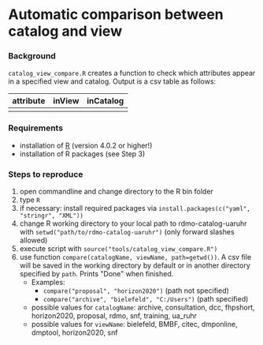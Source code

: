 # Automatic comparison between catalog and view

### Background
`catalog_view_compare.R` creates a function to check which attributes appear in a specified view and catalog. Output is a csv table as follows:

| attribute | inView | inCatalog |
| --------- | ------ | --------- |
|           |        |           |

### Requirements
- installation of [R](https://cran.r-project.org) (version 4.0.2 or higher!)
- installation of R packages (see Step 3)

### Steps to reproduce
1. open commandline and change directory to the R bin folder
2. type `R`
3. if necessary: install required packages via `install.packages(c("yaml", "stringr", "XML"))`
4. change R working directory to your local path to rdmo-catalog-uaruhr with `setwd("path/to/rdmo-catalog-uaruhr")` (only forward slashes allowed)
5. execute script with `source("tools/catalog_view_compare.R")`
6. use function `compare(catalogName, viewName, path=getwd())`. A csv file will be saved in the working directory by default or in another directory specified by `path`. Prints "Done" when finished.
    - Examples:
        - `compare("proposal", "horizon2020")` (path not specified)
        - `compare("archive", "bielefeld", "C:/Users")` (path specified)
    - possible values for `catalogName`: archive, consultation, dcc, fhpshort, horizon2020, proposal, rdmo, snf, training, ua_ruhr
    - possible values for `viewName`: bielefeld, BMBF, citec, dmponline, dmptool, horizon2020, snf
